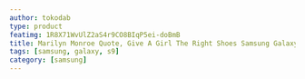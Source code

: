 ```yaml
---
author: tokodab
type: product
featimg: 1R8X71WvUlZ2aS4r9CO8BIqP5ei-doBmB
title: Marilyn Monroe Quote, Give A Girl The Right Shoes Samsung Galaxy S9 Case
tags: [samsung, galaxy, s9]
category: [samsung]
---
```

